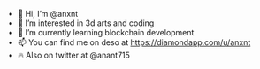 - 👋 Hi, I’m @anxnt
- 👀 I’m interested in 3d arts and coding
- 🌱 I’m currently learning blockchain development
- 📫 You can find me on deso at https://diamondapp.com/u/anxnt
- 🔥 Also on twitter at @anant715
